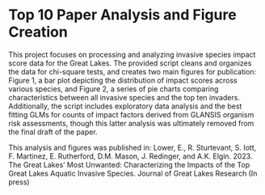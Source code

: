 # Top 10 Paper Analysis and Figure Creation
This project focuses on processing and analyzing invasive species impact score data for the Great Lakes. The provided script cleans and organizes the data for chi-square tests, and creates two main figures for publication: Figure 1, a bar plot depicting the distribution of impact scores across various species, and Figure 2, a series of pie charts comparing characteristics between all invasive species and the top ten invaders. Additionally, the script includes exploratory data analysis and the best fitting GLMs for counts of impact factors derived from GLANSIS organism risk assessments, though this latter analysis was ultimately removed from the final draft of the paper.

This analysis and figures was published in: 
Lower, E., R. Sturtevant, S. Iott, F. Martinez, E. Rutherford, D.M. Mason, J. Redinger, and A.K. Elgin. 2023. The Great Lakes’ Most Unwanted: Characterizing the Impacts of the Top Great Lakes Aquatic Invasive Species. Journal of Great Lakes Research (In press)
